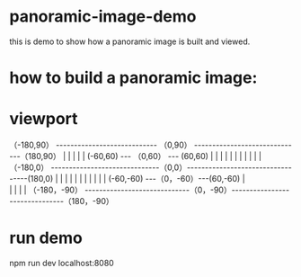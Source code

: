 # panoramic-image-demo
this is demo to show how a panoramic image is built and viewed.

# how to build a panoramic image:



# viewport

（-180,90）   ---------------------------- （0,90） ------------------------------（180,90）
      |                                                                               |
      |                                                                               |
      |                       (-60,60) --- （0,60） --- (60,60)                        |
      |                           |           |           |                           |
      |                           |           |           |                           |
（-180,0）   ------------------------------（0,0）----------------------------------(180,0)
      |                           |           |           |                           |
      |                           |           |           |                           |
      |                       (-60,-60) ---（0，-60）---(60,-60)                       |                          
      |                                                                               |
      |                                                                               |
（-180，-90） -----------------------------（0，-90）-------------------------------（180，-90）


# run demo

npm run dev
localhost:8080

